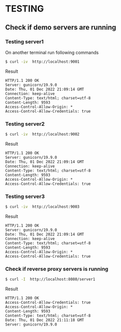 # TESTING
## Check if demo servers are running
### Testing server1
On another terminal run following commands
```sh
$ curl -iv  http://localhost:9001
```

Result
```
HTTP/1.1 200 OK
Server: gunicorn/19.9.0
Date: Thu, 01 Dec 2022 21:09:14 GMT
Connection: keep-alive
Content-Type: text/html; charset=utf-8
Content-Length: 9593
Access-Control-Allow-Origin: *
Access-Control-Allow-Credentials: true
```

### Testing server2
```sh
$ curl -iv  http://localhost:9002
```

Result
```
HTTP/1.1 200 OK
Server: gunicorn/19.9.0
Date: Thu, 01 Dec 2022 21:09:14 GMT
Connection: keep-alive
Content-Type: text/html; charset=utf-8
Content-Length: 9593
Access-Control-Allow-Origin: *
Access-Control-Allow-Credentials: true
```

### Testing server3
```sh
$ curl -iv  http://localhost:9003
```

Result
```
HTTP/1.1 200 OK
Server: gunicorn/19.9.0
Date: Thu, 01 Dec 2022 21:09:14 GMT
Connection: keep-alive
Content-Type: text/html; charset=utf-8
Content-Length: 9593
Access-Control-Allow-Origin: *
Access-Control-Allow-Credentials: true
```

### Check if reverse proxy servers is running
```sh
$ curl -I  http://localhost:8080/server1
```

Result
```
HTTP/1.1 200 OK
Access-Control-Allow-Credentials: true
Access-Control-Allow-Origin: *
Content-Length: 9593
Content-Type: text/html; charset=utf-8
Date: Thu, 01 Dec 2022 21:11:18 GMT
Server: gunicorn/19.9.0
```